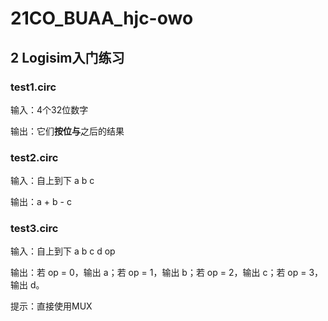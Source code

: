 # 21CO_BUAA_hjc-owo

## 2 Logisim入门练习

### test1.circ

输入：4个32位数字

输出：它们**按位与**之后的结果

### test2.circ

输入：自上到下 a b c

输出：a + b - c

### test3.circ

输入：自上到下 a b c d op

输出：若 op = 0，输出 a；若 op = 1，输出 b；若 op = 2，输出 c；若 op = 3，输出 d。

提示：直接使用MUX